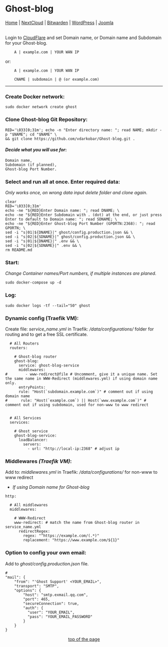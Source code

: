 # Ghost-blog
  
<p align="left">
  <a href="https://github.com/vdarkobar/Home_Cloud#small-home-cloud">Home</a> |
  <a href="https://github.com/vdarkobar/NextCloud#nextcloud">NextCloud</a> |
  <a href="https://github.com/vdarkobar/Bitwarden#bitwarden">Bitwarden</a> |
  <a href="https://github.com/vdarkobar/WordPress#wordpress">WordPress</a> |
  <a href="https://github.com/vdarkobar/Portainer">Joomla</a>  
  <br><br>
</p>   
  
Login to <a href="https://dash.cloudflare.com/">CloudFlare</a> and set Domain name, or Domain name and Subdomain for your Ghost-blog.
```
    A | example.com | YOUR WAN IP
```
or:
```
    A | example.com | YOUR WAN IP
```
```
    CNAME | subdomain | @ (or example.com)
```

---
  
### Create Docker network:
```
sudo docker network create ghost
```
### Clone Ghost-blog Git Repository:
```
RED='\033[0;31m'; echo -n "Enter directory name: "; read NAME; mkdir -p "$NAME"; cd "$NAME" \
&& git clone https://github.com/vdarkobar/Ghost-blog.git .
```
  
#### *Decide what you will use for*:
```
Domain name,
Subdomain (if planned),
Ghost-blog Port Number.
```
  
### Select and run all at once. Enter required data:
*Only works once, on wrong data input delete folder and clone again*.
```
clear
RED='\033[0;31m'
echo -ne "${RED}Enter Domain name: "; read DNAME; \
echo -ne "${RED}Enter Subdomain with . (dot) at the end, or just press Enter to default to Domain name: "; read SDNAME; \
echo -ne "${RED}Enter Ghost-blog Port Number (GPORTN:2368): "; read GPORTN; \
sed -i "s|01|${DNAME}|" ghost/config.production.json && \
sed -i "s|02|${SDNAME}|" ghost/config.production.json && \
sed -i "s|01|${DNAME}|" .env && \
sed -i "s|02|${SDNAME}|" .env && \
rm README.md
```
  
### Start:  
*Change Container names/Port numbers, if multiple instances are planed.*
```
sudo docker-compose up -d
```
### Log:
```
sudo docker logs -tf --tail="50" ghost
```

### Dynamic config (Traefik VM):
Create file: *service_name.yml* in Traefik: */data/configurations/* folder for routing and to get a free SSL certificate.
```
  # All Routers
  routers:

    # Ghost-blog router
    ghost-blog:
      service: ghost-blog-service
      middlewares:
#        - www-redirect@file # Uncomment, give it a unique name. Set the same name in WWW-Redirect (middlewares.yml) if using domain name only.
      entryPoints:
      rule: "Host(`subdomain.example.com`)" # comment out if using domain name
#      rule: "Host(`example.com`) || Host(`www.example.com`)" # comment out if using subdomain, used for non-www to www redirect


  # All Services
  services:

    # Ghost service
    ghost-blog-service:
      loadBalancer:
        servers:
          - url: "http://local-ip:2368" # adjust ip

```
  
### Middlewares *(Traefik VM)*:
Add to: *middlewares.yml* in Traefik: */data/configurations/* for non-www to www redirect  
  
* *If using Domain name for Ghost-blog*
```
http:

  # All middlewares
  middlewares:
  
    # WWW-Redirect
    www-redirect: # match the name from Ghost-blog router in service_name.yml
      redirectRegex:
        regex: "^https://example.com/(.*)"
        replacement: "https://www.example.com/${1}"
```  
  
### Option to config your own email:
Add to *ghost/config.production.json* file.
```
# 
"mail": {
    "from": "'Ghost Support' <YOUR_EMAIL>",
    "transport": "SMTP",
    "options": {
        "host": "smtp.exmail.qq.com",
        "port": 465,
        "secureConnection": true,
        "auth": {
          "user": "YOUR_EMAIL",
          "pass": "YOUR_EMAIL_PASSWORD"
        }
    }
}
```
  
<p align="center">
<a href="https://github.com/vdarkobar/Ghost-blog#ghost-blog">top of the page</a>
</p>
